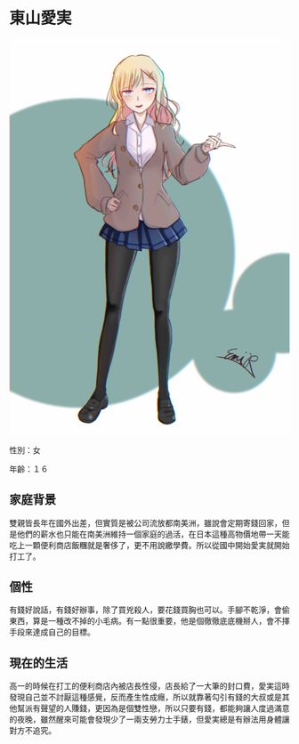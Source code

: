 # 東山愛実

![東山愛実](./images/pc-touyama.jpg)

性別：女

年齡：１６

## 家庭背景

雙親皆長年在國外出差，但實質是被公司流放都南美洲，雖說會定期寄錢回家，但是他們的薪水也只能在南美洲維持一個家庭的過活，在日本這種高物價地帶一天能吃上一顆便利商店飯糰就是奢侈了，更不用說繳學費。所以從國中開始愛実就開始打工了。

## 個性

有錢好說話，有錢好辦事，除了買兇殺人，要花錢買胸也可以。手腳不乾淨，會偷東西，算是一種改不掉的小毛病。有一點很重要，他是個徹徹底底機掰人，會不擇手段來達成自己的目標。

## 現在的生活

高一的時候在打工的便利商店內被店長性侵，店長給了一大筆的封口費，愛実這時發現自己並不討厭這種感覺，反而產生性成癮，所以就靠著勾引有錢的大叔或是其他幫派有聲望的人賺錢，更因為是個雙性戀，所以只要有錢，都能夠讓人度過滿意的夜晚，雖然醒來可能會發現少了一兩支勞力士手錶，但愛実總是有辦法用身體讓對方不追究。
